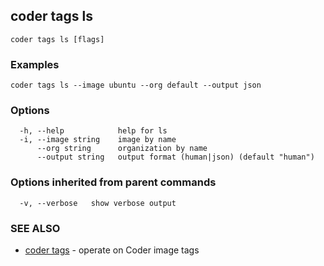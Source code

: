 ## coder tags ls



```
coder tags ls [flags]
```

### Examples

```
coder tags ls --image ubuntu --org default --output json
```

### Options

```
  -h, --help            help for ls
  -i, --image string    image by name
      --org string      organization by name
      --output string   output format (human|json) (default "human")
```

### Options inherited from parent commands

```
  -v, --verbose   show verbose output
```

### SEE ALSO

* [coder tags](coder_tags.md)	 - operate on Coder image tags

